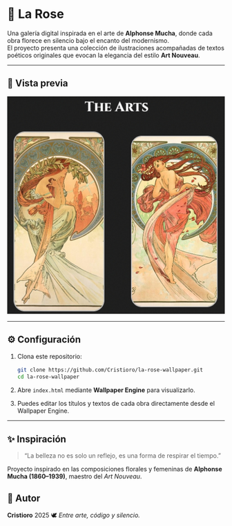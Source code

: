 # 🎨 La Rose

Una galería digital inspirada en el arte de **Alphonse Mucha**, donde cada obra florece en silencio bajo el encanto del modernismo.  
El proyecto presenta una colección de ilustraciones acompañadas de textos poéticos originales que evocan la elegancia del estilo **Art Nouveau**.

---

## 🌺 Vista previa

![Preview](preview.jpg)

---

## ⚙️ Configuración

1. Clona este repositorio:
   ```bash
   git clone https://github.com/Cristioro/la-rose-wallpaper.git
   cd la-rose-wallpaper
   ```

2. Abre `index.html` mediante **Wallpaper Engine** para visualizarlo.

3. Puedes editar los títulos y textos de cada obra directamente desde el Wallpaper Engine.

---

## ✨ Inspiración

> “La belleza no es solo un reflejo,
> es una forma de respirar el tiempo.”

Proyecto inspirado en las composiciones florales y femeninas de **Alphonse Mucha (1860–1939)**, maestro del *Art Nouveau*.

## 🌹 Autor

**Cristioro**
2025
🕊️ *Entre arte, código y silencio.*